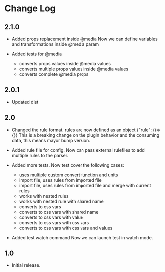 # Change Log

## 2.1.0
* Added props replacement inside @media 
  Now we can define variables and transformations inside @media param

* Added tests for @media
  * converts props values inside @media values
  * converts multiple props values inside @media values
  * converts complete @media props
## 2.0.1
* Updated dist
## 2.0
* Changed the rule format.
  rules are now defined as an object {"rule": ()=>{}} 
  This is a breaking change on the plugin behavior and the consuming data, this means mayor bump version.

* Added rule file for config.
  Now can pass external rulefiles to add multiple rules to the parser.

* Added more tests.
  Now test cover the following cases:
  * uses multiple custom convert function and units
  * import file, uses rules from imported file
  * import file, uses rules from imported file and merge with current rules
  * works with nested rules
  * works with nested rule with shared name
  * converts to css vars
  * converts to css vars with shared name
  * converts to css vars with value
  * converts to css vars with css vars
  * converts to css vars with css vars and values

* Added test watch command
  Now we can launch test in watch mode.
## 1.0
* Initial release.